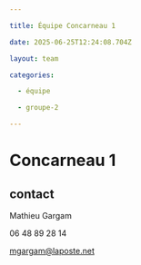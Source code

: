 ```yaml
---

title: Équipe Concarneau 1

date: 2025-06-25T12:24:08.704Z

layout: team

categories:

  - équipe

  - groupe-2

---
```


# Concarneau 1



## contact 

Mathieu Gargam

 06 48 89 28 14

mgargam@laposte.net

